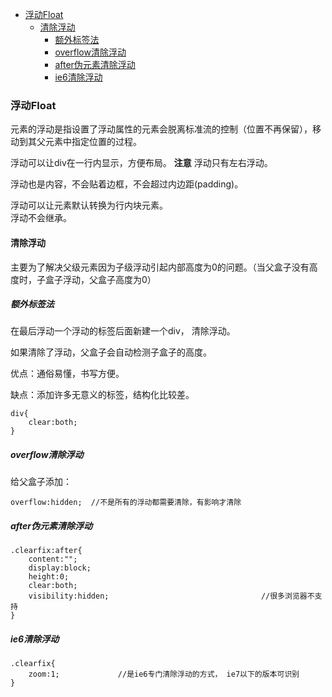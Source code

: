 - [浮动Float](#浮动float)
	- [清除浮动](#清除浮动)
		- [额外标签法](#额外标签法)
		- [overflow清除浮动](#overflow清除浮动)
		- [after伪元素清除浮动](#after伪元素清除浮动)
		- [ ie6清除浮动](#ie6清除浮动)

### 浮动Float
元素的浮动是指设置了浮动属性的元素会脱离标准流的控制（位置不再保留），移动到其父元素中指定位置的过程。 

浮动可以让div在一行内显示，方便布局。
**注意**
浮动只有左右浮动。

浮动也是内容，不会贴着边框，不会超过内边距(padding)。

浮动可以让元素默认转换为行内块元素。	
浮动不会继承。
#### 清除浮动
主要为了解决父级元素因为子级浮动引起内部高度为0的问题。（当父盒子没有高度时，子盒子浮动，父盒子高度为0）
##### 额外标签法
在最后浮动一个浮动的标签后面新建一个div， 清除浮动。

如果清除了浮动，父盒子会自动检测子盒子的高度。

优点：通俗易懂，书写方便。

缺点：添加许多无意义的标签，结构化比较差。
```
div{
	clear:both;
}
```
##### overflow清除浮动
给父盒子添加：
```
overflow:hidden;  //不是所有的浮动都需要清除，有影响才清除
```
##### after伪元素清除浮动
```
.clearfix:after{
	content:"";
	display:block;
	height:0;
	clear:both;
	visibility:hidden;                                  //很多浏览器不支持
}
```
##### ie6清除浮动
```
.clearfix{
	zoom:1;             //是ie6专门清除浮动的方式， ie7以下的版本可识别
}
```


